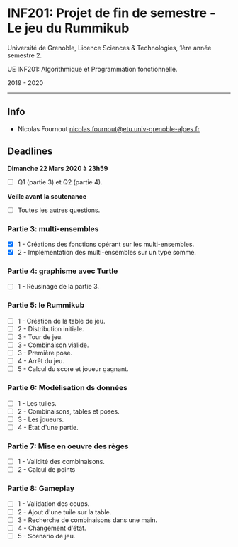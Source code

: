 # INF201: Projet de fin de semestre - Le jeu du Rummikub
Université de Grenoble, Licence Sciences & Technologies, 1ère année semestre 2.

UE INF201: Algorithmique et Programmation fonctionnelle.

2019 - 2020

---

## Info
- Nicolas Fournout <nicolas.fournout@etu.univ-grenoble-alpes.fr>

## Deadlines

**Dimanche 22 Mars 2020 à 23h59**
 - [ ] Q1 (partie 3) et Q2 (partie 4).

**Veille avant la soutenance**
 - [ ] Toutes les autres questions.

### Partie 3: multi-ensembles

- [x] 1 - Créations des fonctions opérant sur les multi-ensembles.
- [x] 2 - Implémentation des multi-ensembles sur un type somme.

### Partie 4: graphisme avec Turtle

- [ ] 1 - Réusinage de la partie 3.

### Partie 5: le Rummikub

- [ ] 1 - Création de la table de jeu.
- [ ] 2 - Distribution initiale.
- [ ] 3 - Tour de jeu.
- [ ] 3 - Combinaison vialide.
- [ ] 3 - Première pose.
- [ ] 4 - Arrêt du jeu.
- [ ] 5 - Calcul du score et joueur gagnant.
  
### Partie 6: Modélisation ds données

- [ ] 1 - Les tuiles.
- [ ] 2 - Combinaisons, tables et poses.
- [ ] 3 - Les joueurs.
- [ ] 4 - Etat d'une partie.

### Partie 7: Mise en oeuvre des règes 

- [ ] 1 - Validité des combinaisons.
- [ ] 2 - Calcul de points

### Partie 8: Gameplay

- [ ] 1 - Validation des coups.
- [ ] 2 - Ajout d'une tuile sur la table.
- [ ] 3 - Recherche de combinaisons dans une main.
- [ ] 4 - Changement d'état.
- [ ] 5 - Scenario de jeu.
